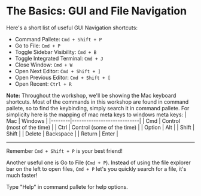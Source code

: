 # The Basics: GUI and File Navigation

Here's a short list of useful GUI Navigation shortcuts:

- Command Pallete: `Cmd + Shift + P`
- Go to File: `Cmd + P`
- Toggle Sidebar Visibility: `Cmd + B`
- Toggle Integrated Terminal: `Cmd + J`
- Close Window: `Cmd + W`
- Open Next Editor: `Cmd + Shift + ]`
- Open Previous Editor: `Cmd + Shift + [`
- Open Recent: `Ctrl + R`

**Note:**
Throughout the workshop, we'll be showing the Mac keyboard shortcuts. Most of the commands in this workshop are found in command pallete, so to find the keybinding, simply search it in command pallete. For simplicity here is the mapping of mac meta keys to windows meta keys:
| Mac    | Windows                    |
|--------|----------------------------|
| Cmd    | Control (most of the time) |
| Ctrl   | Control (some of the time) |
| Option | Alt                        |
| Shift  | Shift                      |
| Delete | Backspace                  |
| Return | Enter                      |

---

Remember `Cmd + Shift + P` is your best friend!

Another useful one is Go to File (`Cmd + P`). Instead of using the file explorer bar on the left to open files, `Cmd + P` let's you quickly search for a file, it's much faster!

Type "Help" in command pallete for help options.
